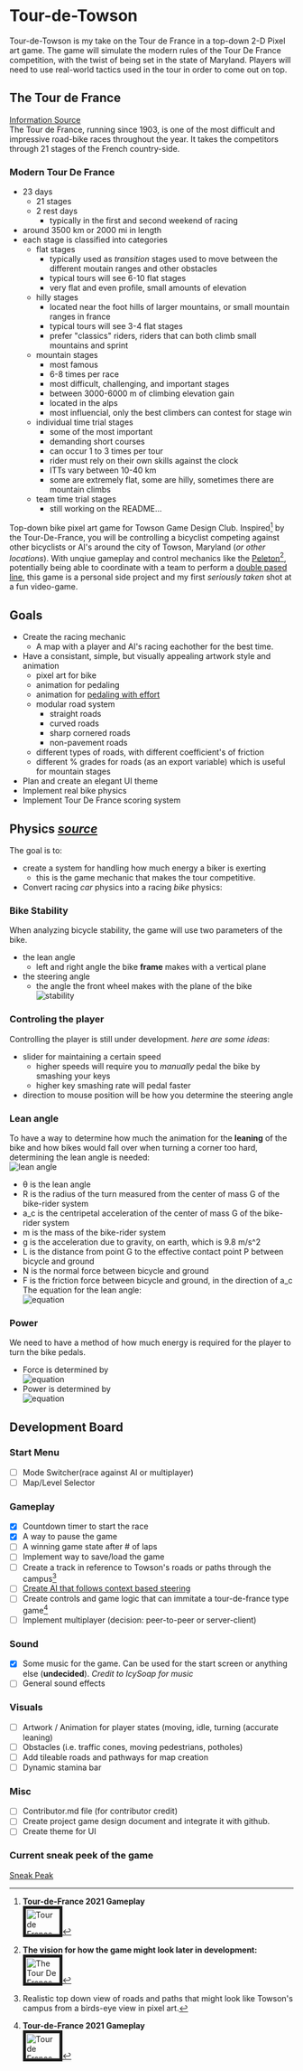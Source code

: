 # Tour-de-Towson

Tour-de-Towson is my take on the Tour de France in a top-down 2-D Pixel art game. The game will simulate the modern rules of the Tour De France competition, with the twist of being set in the state of Maryland. Players will need to use real-world tactics used in the tour in order to come out on top.

## The Tour de France
[Information Source](https://www.youtube.com/watch?v=5RH3LELmEWE)<br />
The Tour de France, running since 1903, is one of the most difficult and impressive road-bike races throughout the year. It takes the competitors through 21 stages of the French country-side.
### Modern Tour De France
- 23 days
  - 21 stages
  - 2 rest days
    - typically in the first and second weekend of racing
- around 3500 km or 2000 mi in length
- each stage is classified into categories
  - flat stages
    - typically used as *transition* stages used to move between the different moutain ranges and other obstacles
    - typical tours will see 6-10 flat stages
    - very flat and even profile, small amounts of elevation
  - hilly stages
    - located near the foot hills of larger mountains, or small mountain ranges in france
    - typical tours will see 3-4 flat stages
    - prefer "classics" riders, riders that can both climb small mountains and sprint
  - mountain stages
    - most famous
    - 6-8 times per race
    - most difficult, challenging, and important stages
    - between 3000-6000 m of climbing elevation gain
    - located in the alps
    - most influencial, only the best climbers can contest for stage win
  - individual time trial stages
    - some of the most important
    - demanding short courses
    - can occur 1 to 3 times per tour
    - rider must rely on their own skills against the clock
    - ITTs vary between 10-40 km
    - some are extremely flat, some are hilly, sometimes there are mountain climbs
  - team time trial stages
    - still working on the README...


Top-down bike pixel art game for Towson Game Design Club. Inspired[^tourdefrance-gameplay] by the Tour-De-France, you will be controlling a bicyclist competing against other bicyclists or AI's around the city of Towson, Maryland (*or other locations*). With unqiue gameplay and control mechanics like the [Peleton](https://en.wikipedia.org/wiki/Peloton)[^visualization], potentially being able to coordinate with a team to perform a [double pased line](https://youtu.be/h7wPa1Hl5ZA?t=361 "The Tour De France Explained in Animation"), this game is a personal side project and my first *seriously taken* shot at a fun video-game. 

[^visualization]: **The vision for how the game might look later in development:** <br />
<a href="http://www.youtube.com/watch?feature=player_embedded&v=7wPa1Hl5ZA&t=319s
" target="_blank"><img src="http://img.youtube.com/vi/h7wPa1Hl5ZA/0.jpg" 
alt="The Tour De France Explained in Animation" width="60" height="45" border="5" /></a>

[^tourdefrance-gameplay]: **Tour-de-France 2021 Gameplay** <br />
<a href="http://www.youtube.com/watch?feature=player_embedded&v=hQliQs7Bu9EE&t=187s
" target="_blank"><img src="http://img.youtube.com/vi/QliQs7Bu9EE/0.jpg" 
alt="Tour de France 2020 Gameplay (PS4 HD) [1080p60FPS]" width="60" height="45" border="5" /></a>

## Goals
- Create the racing mechanic
  - A map with a player and AI's racing eachother for the best time.
- Have a consistant, simple, but visually appealing artwork style and animation
  - pixel art for bike
  - animation for pedaling
  - animation for [pedaling with effort](https://youtu.be/bJfLTzZswz0?t=393)
  - modular road system
    - straight roads
    - curved roads
    - sharp cornered roads
    - non-pavement roads
  - different types of roads, with different coefficient's of friction
  - different % grades for roads (as an export variable) which is useful for mountain stages
- Plan and create an elegant UI theme
- Implement real bike physics
- Implement Tour De France scoring system

## Physics [*source*](https://www.real-world-physics-problems.com/bicycle-physics.html)

The goal is to:
- create a system for handling how much energy a biker is exerting
  - this is the game mechanic that makes the tour competitive.
- Convert racing *car* physics into a racing *bike* physics:

### Bike Stability
When analyzing bicycle stability, the game will use two parameters of the bike.
- the lean angle
  - left and right angle the bike **frame** makes with a vertical plane
- the steering angle
  - the angle the front wheel makes with the plane of the bike
<br /> ![stability](https://www.real-world-physics-problems.com/images/bicycle_physics_2.png "Stability") <br />

### Controling the player
Controlling the player is still under development.
*here are some ideas*:
- slider for maintaining a certain speed
  - higher speeds will require you to *manually* pedal the bike by smashing your keys
  - higher key smashing rate will pedal faster
- direction to mouse position will be how you determine the steering angle

### Lean angle
To have a way to determine how much the animation for the **leaning** of the bike and how bikes would fall over when turning a corner too hard, determining the lean angle is needed:
<br /> ![lean angle](https://www.real-world-physics-problems.com/images/bicycle_physics_6.png "Bicycle Physics") <br /> 
- θ is the lean angle
- R is the radius of the turn measured from the center of mass G of the bike-rider system
- a_c is the centripetal acceleration of the center of mass G of the bike-rider system
- m is the mass of the bike-rider system
- g is the acceleration due to gravity, on earth, which is 9.8 m/s^2
- L is the distance from point G to the effective contact point P between bicycle and ground
- N is the normal force between bicycle and ground
- F is the friction force between bicycle and ground, in the direction of a_c
The equation for the lean angle: <br />![equation](https://www.real-world-physics-problems.com/images/bicycle_physics_10.png)<br />


### Power
We need to have a method of how much energy is required for the player to turn the bike pedals.
- Force is determined by
<br /> ![equation](https://www.real-world-physics-problems.com/images/bicycle_physics_18.png) <br />
- Power is determined by 
<br /> ![equation](https://www.real-world-physics-problems.com/images/bicycle_physics_19.png) <br />


## Development Board

### Start Menu
- [ ] Mode Switcher(race against AI or multiplayer)
- [ ] Map/Level Selector

### Gameplay
- [x] Countdown timer to start the race
- [x] A way to pause the game
- [ ] A winning game state after # of laps
- [ ] Implement way to save/load the game
- [ ] Create a track in reference to Towson's roads or paths through the campus[^map]
- [ ] [Create AI that follows context based steering](http://kidscancode.org/godot_recipes/ai/context_map/ "Context Based Steering")
- [ ] Create controls and game logic that can immitate a tour-de-france type game[^tourdefrance-gameplay]
- [ ] Implement multiplayer (decision: peer-to-peer or server-client)

[^map]: Realistic top down view of roads and paths that might look like Towson's campus from a birds-eye view in pixel art.  

### Sound
- [x] Some music for the game. Can be used for the start screen or anything else (**undecided**). *Credit to IcySoap for music*
- [ ] General sound effects

### Visuals
- [ ] Artwork / Animation for player states (moving, idle, turning (accurate leaning)
- [ ] Obstacles (i.e. traffic cones, moving pedestrians, potholes)
- [ ] Add tileable roads and pathways for map creation
- [ ] Dynamic stamina bar

### Misc
- [ ] Contributor.md file (for contributor credit)
- [ ] Create project game design document and integrate it with github.
- [ ] Create theme for UI

### Current sneak peek of the game
[Sneak Peak]()


